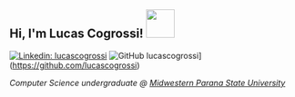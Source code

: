 <h2> Hi, I'm Lucas Cogrossi! <img src="https://media.giphy.com/media/mGcNjsfWAjY5AEZNw6/giphy.gif" width="50"></h2>

[![Linkedin: lucascogrossi](https://img.shields.io/badge/-lucascogrossi-blue?style=flat-square&logo=Linkedin&logoColor=white&link=https://www.linkedin.com/in/lucascogrossi/)](https://www.linkedin.com/in/lucascogrossi/)
![GitHub lucascogrossi](https://img.shields.io/github/followers/lucascogrossi?label=follow&style=social)](https://github.com/lucascogrossi)

<p><em>Computer Science undergraduate @ <a href="http://www3.unicentro.br">Midwestern Parana State University</a>

